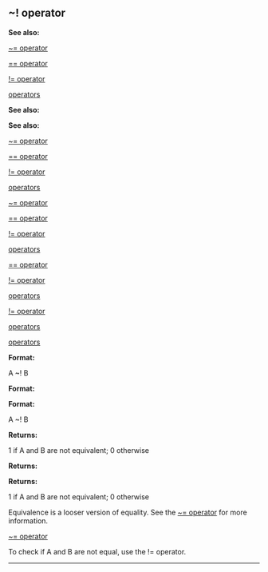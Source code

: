 

 ~! operator
-------------




**See also:** 


[~= operator](#/operator/~=) 

[== operator](#/operator/==) 

[!= operator](#/operator/!=) 

[operators](#/operator) 






**See also:** 

**See also:**

[~= operator](#/operator/~=) 

[== operator](#/operator/==) 

[!= operator](#/operator/!=) 

[operators](#/operator) 




[~= operator](#/operator/~=)

[== operator](#/operator/==) 

[!= operator](#/operator/!=) 

[operators](#/operator) 



[== operator](#/operator/==)

[!= operator](#/operator/!=) 

[operators](#/operator) 


[!= operator](#/operator/!=)

[operators](#/operator) 

[operators](#/operator)


**Format:** 


 A ~! B
 


**Format:** 

**Format:**

 A ~! B



**Returns:** 


 1 if A and B are not equivalent; 0 otherwise
 


**Returns:** 

**Returns:**

 1 if A and B are not equivalent; 0 otherwise


 Equivalence is a looser version of equality. See the
 [~= operator](#/operator/~=) 
 for more information.



[~= operator](#/operator/~=)

 To check if A and B are not equal, use the != operator.





---


